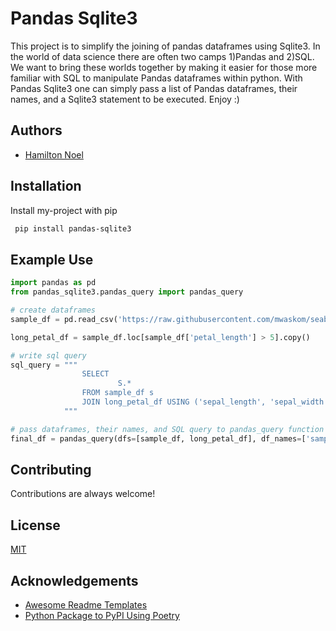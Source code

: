 
# Pandas Sqlite3

This project is to simplify the joining of pandas dataframes using Sqlite3. 
In the world of data science there are often two camps 1)Pandas and 2)SQL. 
We want to bring these worlds together by making it easier for those more 
familiar with SQL to manipulate Pandas dataframes within python. With Pandas Sqlite3
one can simply pass a list of Pandas dataframes, their names, and a Sqlite3 statement
to be executed. Enjoy :) 


## Authors

- [Hamilton Noel](https://www.github.com/noelham)



## Installation

Install my-project with pip

```bash
 pip install pandas-sqlite3
```
    
## Example Use


```python
import pandas as pd
from pandas_sqlite3.pandas_query import pandas_query

# create dataframes
sample_df = pd.read_csv('https://raw.githubusercontent.com/mwaskom/seaborn-data/master/iris.csv')

long_petal_df = sample_df.loc[sample_df['petal_length'] > 5].copy()

# write sql query
sql_query = """
                SELECT 
                        S.*
                FROM sample_df s
                JOIN long_petal_df USING ('sepal_length', 'sepal_width', 'petal_length', 'petal_width', 'species')
            """

# pass dataframes, their names, and SQL query to pandas_query function
final_df = pandas_query(dfs=[sample_df, long_petal_df], df_names=['sample_df', 'long_petal_df'], sql=sql_query)
```
## Contributing

Contributions are always welcome!

## License

[MIT](https://choosealicense.com/licenses/mit/)

## Acknowledgements

 - [Awesome Readme Templates](https://awesomeopensource.com/project/elangosundar/awesome-README-templates)
 - [Python Package to PyPI Using Poetry](https://towardsdatascience.com/how-to-effortlessly-publish-your-python-package-to-pypi-using-poetry-44b305362f9f)
